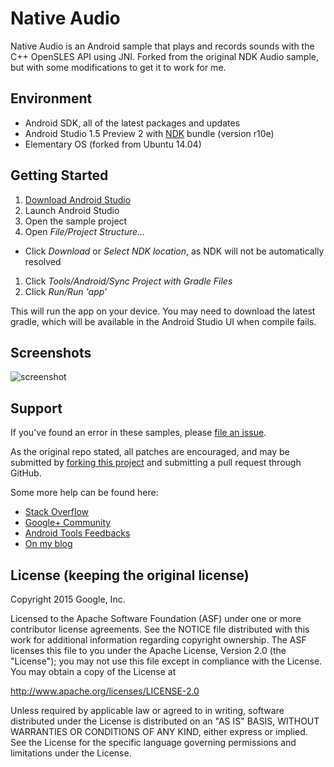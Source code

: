 Native Audio
============
Native Audio is an Android sample that plays and records sounds with the C++ OpenSLES API using JNI.
Forked from the original NDK Audio sample, but with some modifications to get it to work for me.

Environment
-----------
- Android SDK, all of the latest packages and updates
- Android Studio 1.5 Preview 2 with [NDK](https://developer.android.com/ndk/) bundle (version r10e)
- Elementary OS (forked from Ubuntu 14.04)

Getting Started
---------------
1. [Download Android Studio](http://developer.android.com/sdk/index.html)
1. Launch Android Studio
1. Open the sample project
1. Open *File/Project Structure...*
  - Click *Download* or *Select NDK location*, as NDK will not be automatically resolved
1. Click *Tools/Android/Sync Project with Gradle Files*
1. Click *Run/Run 'app'*

This will run the app on your device. You may need to download the latest gradle, which will be available in the Android Studio UI when compile fails.

Screenshots
-----------
![screenshot](http://i.imgur.com/BUGgOgd.png)

Support
-------
If you've found an error in these samples, please [file an issue](https://github.com/milosmns/ndk-permissions/issues/new).

As the original repo stated, all patches are encouraged, and may be submitted by [forking this project](https://github.com/milosmns/ndk-permissions/fork) and
submitting a pull request through GitHub.

Some more help can be found here:
- [Stack Overflow](http://stackoverflow.com/questions/tagged/android-ndk)
- [Google+ Community](https://plus.google.com/communities/105153134372062985968)
- [Android Tools Feedbacks](http://tools.android.com/feedback)
- [On my blog](http://angrybyte.me)

License (keeping the original license)
--------------------------------------
Copyright 2015 Google, Inc.

Licensed to the Apache Software Foundation (ASF) under one or more contributor
license agreements. See the NOTICE file distributed with this work for
additional information regarding copyright ownership. The ASF licenses this
file to you under the Apache License, Version 2.0 (the "License"); you may not
use this file except in compliance with the License. You may obtain a copy of
the License at

http://www.apache.org/licenses/LICENSE-2.0

Unless required by applicable law or agreed to in writing, software
distributed under the License is distributed on an "AS IS" BASIS, WITHOUT
WARRANTIES OR CONDITIONS OF ANY KIND, either express or implied. See the
License for the specific language governing permissions and limitations under
the License.
